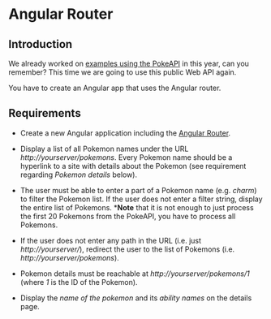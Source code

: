 # Angular Router

## Introduction

We already worked on [examples using the PokeAPI](https://github.com/rstropek/ts-angular-workshop/tree/master/rest-fundamentals/9040-pokelist) in this year, can you remember? This time we are going to use this public Web API again.

You have to create an Angular app that uses the Angular router.

## Requirements

* Create a new Angular application including the [Angular Router](https://rstropek.github.io/ts-angular-workshop/#/12/19).

* Display a list of all Pokemon names under the URL *http://yourserver/pokemons*. Every Pokemon name should be a hyperlink to a site with details about the Pokemon (see requirement regarding *Pokemon details* below).

* The user must be able to enter a part of a Pokemon name (e.g. *charm*) to filter the Pokemon list. If the user does not enter a filter string, display the entire list of Pokemons. ***Note** that it is not enough to just process the first 20 Pokemons from the PokeAPI, you have to process all Pokemons.

* If the user does not enter any path in the URL (i.e. just *http://yourserver/*), redirect the user to the list of Pokemons (i.e. *http://yourserver/pokemons*).

* Pokemon details must be reachable at *http://yourserver/pokemons/1* (where *1* is the ID of the Pokemon).

* Display the *name of the pokemon* and its *ability names* on the details page.

